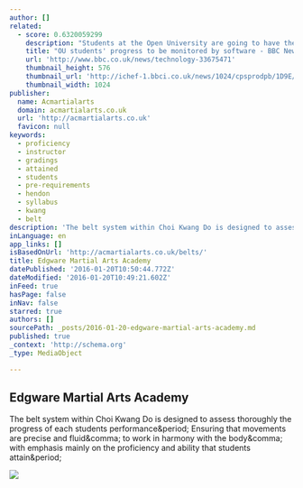 ```yaml
---
author: []
related:
  - score: 0.6320059299
    description: "Students at the Open University are going to have their progress monitored by software to spot if they need any extra support. The scheme, developed by the OU, has been designed to observe students' paths through courses and engagement with online learning modules."
    title: "OU students' progress to be monitored by software - BBC News"
    url: 'http://www.bbc.co.uk/news/technology-33675471'
    thumbnail_height: 576
    thumbnail_url: 'http://ichef-1.bbci.co.uk/news/1024/cpsprodpb/1D9E/production/_84528570_openuniversity-4.jpg'
    thumbnail_width: 1024
publisher:
  name: Acmartialarts
  domain: acmartialarts.co.uk
  url: 'http://acmartialarts.co.uk'
  favicon: null
keywords:
  - proficiency
  - instructor
  - gradings
  - attained
  - students
  - pre-requirements
  - hendon
  - syllabus
  - kwang
  - belt
description: 'The belt system within Choi Kwang Do is designed to assess thoroughly the progress of each students performance. Ensuring that movements are precise and fluid, to work in harmony with the body, with emphasis mainly on the proficiency and ability that students attain.'
inLanguage: en
app_links: []
isBasedOnUrl: 'http://acmartialarts.co.uk/belts/'
title: Edgware Martial Arts Academy
datePublished: '2016-01-20T10:50:44.772Z'
dateModified: '2016-01-20T10:49:21.602Z'
inFeed: true
hasPage: false
inNav: false
starred: true
authors: []
sourcePath: _posts/2016-01-20-edgware-martial-arts-academy.md
published: true
_context: 'http://schema.org'
_type: MediaObject

---
```

<article style=""><h1>Edgware Martial Arts Academy</h1><p>The belt system within Choi Kwang Do is designed to assess thoroughly the progress of each students performance&amp;period; Ensuring that movements are precise and fluid&amp;comma; to work in harmony with the body&amp;comma; with emphasis mainly on the proficiency and ability that students attain&amp;period;</p><img src="http://acmartialarts.co.uk/wp-content/uploads/2012/10/BeltSystem.jpg" /></article>